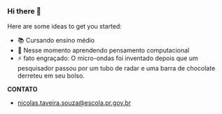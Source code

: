 ### Hi there 👋




Here are some ideas to get you started:

- 📚 Cursando ensino médio
- 🌱 Nesse momento aprendendo pensamento computacional
- ⚡ fato engraçado: O micro-ondas foi inventado depois que um pesquisador passou por um tubo de radar e uma barra de chocolate derreteu em seu bolso.
 
 **CONTATO**
- nicolas.taveira.souza@escola.pr.gov.br

